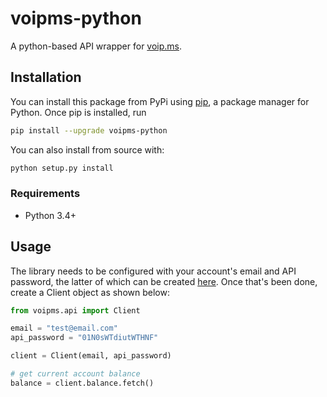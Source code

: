# voipms-python

A python-based API wrapper for [voip.ms](https://voip.ms/).

## Installation

You can install this package from PyPi using [pip](http://www.pip-installer.org/en/latest/), a package manager for Python. Once pip is installed, run

```sh
pip install --upgrade voipms-python
```

You can also install from source with:

```sh
python setup.py install
```

### Requirements

- Python 3.4+

## Usage

The library needs to be configured with your account's email and API password, the latter of which can be created [here](https://voip.ms/m/api.php). Once that's been done, create a Client object as shown below:

```python
from voipms.api import Client

email = "test@email.com"
api_password = "01N0sWTdiutWTHNF"

client = Client(email, api_password)

# get current account balance
balance = client.balance.fetch()
```

